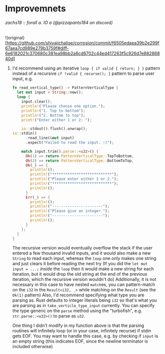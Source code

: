 # Improvemnets

###### _zachs18 :: forall a. IO a (@pizzapants184 on discord)_

!(original)[https://github.com/shivajichalise/corrosion/commit/f6505edaea39b2e299f67aea7cd989e279b3759f#diff-6e6182021c370680c381ea98bb2a6cd6702c44ed417263f5c926d7e88286840d]

1. I'd recommend using an iterative `loop { if valid { return; } }` pattern instead of a recursive `if !valid { recurse(); }` pattern to parse user input, e.g.

   ```rs
   fn read_vertical_type() -> PatternVerticalType {
     let mut input = String::new();
     loop {
       input.clear();
       println!("Please choose one option.");
       println!("1. Top to bottom");
       println!("2. Bottom to top");
       print!("Enter either 1 or 2: ");

       io::stdout().flush().unwrap();
   io::stdin()
         .read_line(&mut input)
         .expect("Failed to read the input. :(");

       match input.trim().parse::<u32>() {
         Ok(1) => return PatternVerticalType::TopToBottom,
         Ok(2) => return PatternVerticalType::BottomToTop,
         Ok(_) => {
           println!();
           println!("***************************");
           println!("Please enter either 1 or 2.");
           println!("***************************");
           println!();
         }
         Err(_) => {
           println!();
           println!("-----------------------");
           println!("Please give an integer.");
           println!("-----------------------");
           println!();
         }
       };
     }
   }
   ```

   The recursive version would eventually overflow the stack if the user entered a few thousand invalid inputs,
   and it would also make a new `String` to read each input, whereas the `loop` one only makes one string and just clears it before reading the next try
   (If you did the `let mut input = ...;` _inside_ the `loop` then it would make a new string for each iteration,
   but it would drop the old string at the end of the previous iteration, which the recursive version wouldn't do)
   Additionally, it is not necessary in this case to have nested `match`es, you can pattern-match on the `i32` in the `Result<i32, _>` while matching on the `Result`
   (see the `Ok(1)` pattern) Also, I'd recommend specifying what type you are parsing as.
   Rust defaults to integer literals being `i32` so that's what you are parsing as in `take_verticle_type_input` currently.
   You can specify the type generic on the `parse` method using the "turbofish", e.g. `str.parse::<u32>()` to parse as `u32`.

   One thing I didn't modify in my function above is that the parsing routines will infinitely loop (or in your case, infinitely recurse) if stdin gets EOF.
   You may want to handle this case, e.g. by checking if `input` is an empty string (this indicates EOF, since the newline terminator is included otherwise)
